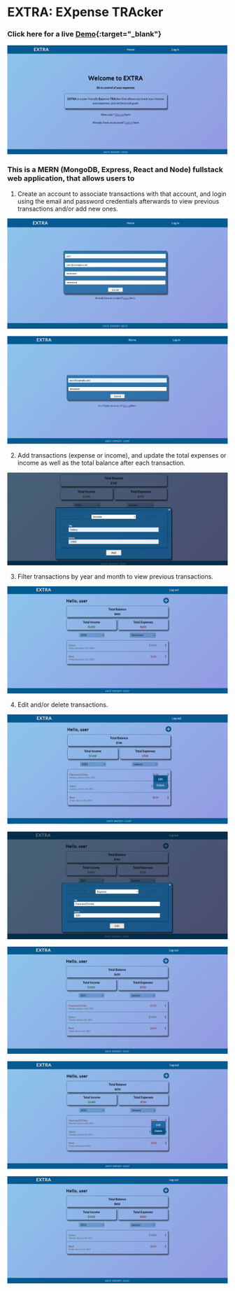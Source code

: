 # EXTRA: EXpense TRAcker 

### Click here for a live [Demo](https://extra-full.herokuapp.com/){:target="_blank"}

![](https://github.com/saeddaoud/expense-tracker/blob/main/images/home.png)

### This is a MERN (MongoDB, Express, React and Node) fullstack web application, that allows users to
1. Create an account to associate transactions with that account, and login using the email and password credentials afterwards to view previous transactions and/or add new ones.

![](https://github.com/saeddaoud/expense-tracker/blob/main/images/register.png)

![](https://github.com/saeddaoud/expense-tracker/blob/main/images/login.png)

2. Add transactions (expense or income), and update the total expenses or income as well as the total balance after each transaction.

![](https://github.com/saeddaoud/expense-tracker/blob/main/images/add_transaction.png)

3. Filter transactions by year and month to view previous transactions.

![](https://github.com/saeddaoud/expense-tracker/blob/main/images/filter_transactions.png)

4. Edit and/or delete transactions.

![](https://github.com/saeddaoud/expense-tracker/blob/main/images/edit_delete_transaction.png)

![](https://github.com/saeddaoud/expense-tracker/blob/main/images/edit_1.png)

![](https://github.com/saeddaoud/expense-tracker/blob/main/images/edit_2.png)

![](https://github.com/saeddaoud/expense-tracker/blob/main/images/delete_1.png)

![](https://github.com/saeddaoud/expense-tracker/blob/main/images/delete_2.png)
